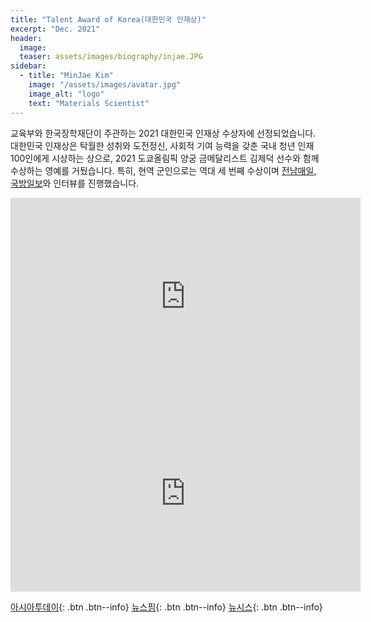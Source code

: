 ```yaml
---
title: "Talent Award of Korea(대한민국 인재상)"
excerpt: "Dec. 2021"
header:
  image: 
  teaser: assets/images/biography/injae.JPG
sidebar:
  - title: "MinJae Kim"
    image: "/assets/images/avatar.jpg"
    image_alt: "logo"
    text: "Materials Scientist"
---
```



교육부와 한국장학재단이 주관하는 2021 대한민국 인재상 수상자에 선정되었습니다.
대한민국 인재상은 탁월한 성취와 도전정신, 사회적 기여 능력을 갖춘 국내 청년 인재 100인에게 시상하는 상으로, 2021 도쿄올림픽 양궁 금메달리스트 김제덕 선수와 함께 수상하는 영예를 거뒀습니다.
특히, 현역 군인으로는 역대 세 번째 수상이며 [전남매일](http://www.jndn.com/article.php?aid=1641287485329552011), [국방일보](https://kookbang.dema.mil.kr/newsWeb/20220215/3/BBSMSTR_000000010023/view.do)와 인터뷰를 진행했습니다.

<iframe width="560" height="315" src="https://www.youtube.com/embed/MHeDpcVd5u0?controls=0&amp;start=5181" title="YouTube video player" frameborder="0" allow="accelerometer; autoplay; clipboard-write; encrypted-media; gyroscope; picture-in-picture" allowfullscreen></iframe>
<iframe width="560" height="315" src="https://www.youtube.com/embed/Z2GATmv5zXw?controls=0" title="YouTube video player" frameborder="0" allow="accelerometer; autoplay; clipboard-write; encrypted-media; gyroscope; picture-in-picture" allowfullscreen></iframe>

[아시아투데이](https://www.asiatoday.co.kr/view.php?key=20211228010016769){: .btn .btn--info}
[뉴스핌](https://www.newspim.com/news/view/20211228001131){: .btn .btn--info}
[뉴시스](https://newsis.com/view/?id=NISX20211228_0001704320&cID=10807&pID=10800){: .btn .btn--info}



